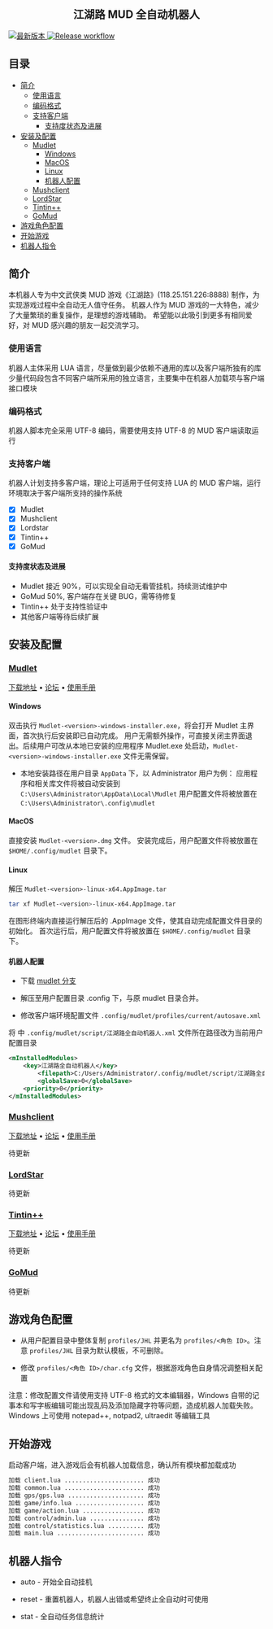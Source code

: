 <h2 align="center">江湖路 MUD 全自动机器人</h2>
<a href="https://github.com/zhenzh/JHL/releases/tag/v0.1">
<img alt="最新版本" src="https://img.shields.io/github/v/release/mudclient/go-mud.svg?logo=github&style=flat-square">
</a>
<a href="https://github.com/mudclient/go-mud/actions?workflow=Release">
<img alt="Release workflow" src="https://github.com/mudclient/go-mud/workflows/Release/badge.svg">
</a>

## 目录
- [简介](#简介)
  - [使用语言](#使用语言)
  - [编码格式](#编码格式)
  - [支持客户端](#支持客户端)
    - [支持度状态及进展](#支持度状态及进展)
- [安装及配置](#安装及配置)
  - [Mudlet](#Mudlet)
    - [Windows](#Windows)
    - [MacOS](#MacOS)
    - [Linux](#Linux)
    - [机器人配置](#机器人配置)
  - [Mushclient](#Mushclient)
  - [LordStar](#LordStar)
  - [Tintin++](#Tintin)
  - [GoMud](#GoMud)
- [游戏角色配置](#游戏角色配置)
- [开始游戏](#开始游戏)
- [机器人指令](#机器人指令)

## 简介

本机器人专为中文武侠类 MUD 游戏《江湖路》(118.25.151.226:8888) 制作，为实现游戏过程中全自动无人值守任务。
机器人作为 MUD 游戏的一大特色，减少了大量繁琐的重复操作，是理想的游戏辅助。
希望能以此吸引到更多有相同爱好，对 MUD 感兴趣的朋友一起交流学习。

### 使用语言

机器人主体采用 LUA 语言，尽量做到最少依赖不通用的库以及客户端所独有的库
少量代码段包含不同客户端所采用的独立语言，主要集中在机器人加载项与客户端接口模块

### 编码格式

机器人脚本完全采用 UTF-8 编码，需要使用支持 UTF-8 的 MUD 客户端读取运行

### 支持客户端

机器人计划支持多客户端，理论上可适用于任何支持 LUA 的 MUD 客户端，运行环境取决于客户端所支持的操作系统

* [X] Mudlet 
* [X] Mushclient
* [X] Lordstar
* [X] Tintin++
* [X] GoMud

#### 支持度状态及进展

* Mudlet 接近 90%，可以实现全自动无看管挂机，持续测试维护中
* GoMud 50%, 客户端存在关键 BUG，需等待修复
* Tintin++ 处于支持性验证中
* 其他客户端等待后续扩展


## 安装及配置

### [Mudlet](https://www.mudlet.org)

<p align="left">
    <a href="https://www.mudlet.org/download/">下载地址</a> •
    <a href="https://forums.mudlet.org/index.php">论坛</a> •
    <a href="https://wiki.mudlet.org/w/Manual:Contents">使用手册</a>
</p>

  #### Windows

  双击执行 `Mudlet-<version>-windows-installer.exe`，将会打开 Mudlet 主界面，首次执行后安装即已自动完成。
  用户无需额外操作，可直接关闭主界面退出。后续用户可改从本地已安装的应用程序 Mudlet.exe 处启动，`Mudlet-<version>-windows-installer.exe` 文件无需保留。

  * 本地安装路径在用户目录 `AppData` 下，以 Administrator 用户为例：
    应用程序和相关库文件将被自动安装到 `C:\Users\Administrator\AppData\Local\Mudlet`
    用户配置文件将被放置在 `C:\Users\Administrator\.config\mudlet`

  #### MacOS

  直接安装 `Mudlet-<version>.dmg` 文件。
  安装完成后，用户配置文件将被放置在 `$HOME/.config/mudlet` 目录下。

  #### Linux

  解压 `Mudlet-<version>-linux-x64.AppImage.tar`

  ```sh
  tar xf Mudlet-<version>-linux-x64.AppImage.tar
  ```

  在图形终端内直接运行解压后的 .AppImage 文件，使其自动完成配置文件目录的初始化。
  首次运行后，用户配置文件将被放置在 `$HOME/.config/mudlet` 目录下。

#### 机器人配置

* 下载 [mudlet 分支](https://github.com/zhenzh/JHL/archive/mudlet.zip)

* 解压至用户配置目录 .config 下，与原 mudlet 目录合并。

* 修改客户端环境配置文件 `.config/mudlet/profiles/current/autosave.xml`

将 <filepath> 中 `.config/mudlet/script/江湖路全自动机器人.xml` 文件所在路径改为当前用户配置目录

  ```xml
  <mInstalledModules>
      <key>江湖路全自动机器人</key>
          <filepath>C:/Users/Administrator/.config/mudlet/script/江湖路全自动机器人.xml</filepath>
          <globalSave>0</globalSave>
      <priority>0</priority>
  </mInstalledModules>
  ```

### [Mushclient](http://www.gammon.com.au/mushclient/mushclient.htm)

<p align="left">
    <a href="http://www.gammon.com.au/downloads/dlmushclient.htm">下载地址</a> •
    <a href="http://www.gammon.com.au/scripts/forum.php?bbsection_id=1">论坛</a> •
    <a href="http://www.gammon.com.au/scripts/doc.php?general=contents">使用手册</a>
</p>

待更新

### [LordStar](http://123.57.227.23/forum/)

待更新

### [Tintin++](https://tintin.mudhalla.net/)

<p align="left">
    <a href="https://tintin.mudhalla.net/download.php">下载地址</a> •
    <a href="https://github.com/scandum/tintin/discussions">论坛</a> •
    <a href="https://tintin.mudhalla.net/manual/">使用手册</a>
</p>

待更新

### [GoMud](https://github.com/mudclient/go-mud)

待更新

## 游戏角色配置

* 从用户配置目录中整体复制 `profiles/JHL` 并更名为 `profiles/<角色 ID>`。注意 `profiles/JHL` 目录为默认模板，不可删除。

* 修改 `profiles/<角色 ID>/char.cfg` 文件，根据游戏角色自身情况调整相关配置

注意：修改配置文件请使用支持 UTF-8 格式的文本编辑器，Windows 自带的记事本和写字板编辑可能出现乱码及添加隐藏字符等问题，造成机器人加载失败。
Windows 上可使用 notepad++, notpad2, ultraedit 等编辑工具

## 开始游戏

启动客户端，进入游戏后会有机器人加载信息，确认所有模块都加载成功

```sh
加载 client.lua ...................... 成功
加载 common.lua ...................... 成功
加载 gps/gps.lua ..................... 成功
加载 game/info.lua ................... 成功
加载 game/action.lua ................. 成功
加载 control/admin.lua ............... 成功
加载 control/statistics.lua .......... 成功
加载 main.lua ........................ 成功
```

## 机器人指令

* auto - 开始全自动挂机

* reset - 重置机器人，机器人出错或希望终止全自动时可使用

* stat - 全自动任务信息统计
